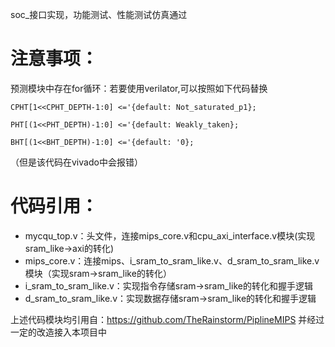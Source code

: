 soc_接口实现，功能测试、性能测试仿真通过

# 注意事项：
预测模块中存在for循环：若要使用verilator,可以按照如下代码替换
````
CPHT[1<<CPHT_DEPTH-1:0] <='{default: Not_saturated_p1};

PHT[(1<<PHT_DEPTH)-1:0] <='{default: Weakly_taken};

BHT[(1<<BHT_DEPTH)-1:0] <='{default: '0};
````
（但是该代码在vivado中会报错）

# 代码引用：
* mycqu_top.v：头文件，连接mips_core.v和cpu_axi_interface.v模块(实现sram_like->axi的转化)
* mips_core.v：连接mips、i_sram_to_sram_like.v、d_sram_to_sram_like.v模块（实现sram->sram_like的转化）
* i_sram_to_sram_like.v：实现指令存储sram->sram_like的转化和握手逻辑
* d_sram_to_sram_like.v：实现数据存储sram->sram_like的转化和握手逻辑

上述代码模块均引用自：https://github.com/TheRainstorm/PiplineMIPS
并经过一定的改造接入本项目中

